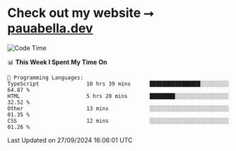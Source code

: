 # Check out my website ⭢ [pauabella.dev](https://pauabella.dev)

<!--START_SECTION:waka-->
![Code Time](http://img.shields.io/badge/Code%20Time-3%2C754%20hrs%2039%20mins-blue)

📊 **This Week I Spent My Time On** 

```text
💬 Programming Languages: 
TypeScript               10 hrs 39 mins      ████████████████░░░░░░░░░   64.87 % 
HTML                     5 hrs 20 mins       ████████░░░░░░░░░░░░░░░░░   32.52 % 
Other                    13 mins             ░░░░░░░░░░░░░░░░░░░░░░░░░   01.35 % 
CSS                      12 mins             ░░░░░░░░░░░░░░░░░░░░░░░░░   01.26 % 
```


 Last Updated on 27/09/2024 16:06:01 UTC
<!--END_SECTION:waka-->
